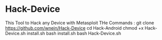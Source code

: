 # Hack-Device
This Tool to Hack any Device with Metasploit
THe Commands :
git clone https://github.com/wnein/Hack-Device
cd Hack-Android
chmod +x Hack-Device.sh install.sh
bash install.sh
bash Hack-Device.sh

